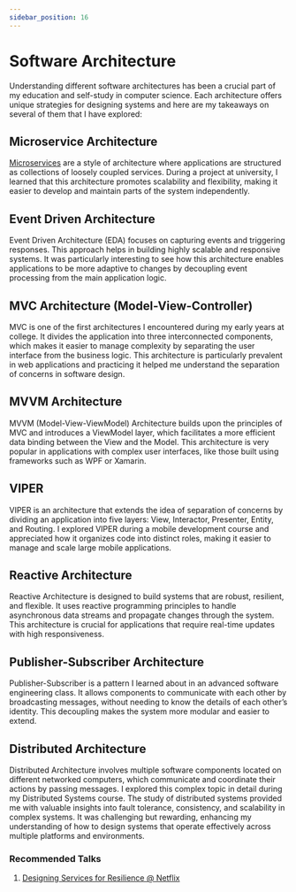 ```yaml
---
sidebar_position: 16
---
```


# Software Architecture

Understanding different software architectures has been a crucial part of my education and self-study in computer science. Each architecture offers unique strategies for designing systems and here are my takeaways on several of them that I have explored:

## Microservice Architecture

[Microservices](microservices.md) are a style of architecture where applications are structured as collections of loosely coupled services. During a project at university, I learned that this architecture promotes scalability and flexibility, making it easier to develop and maintain parts of the system independently.

## Event Driven Architecture

Event Driven Architecture (EDA) focuses on capturing events and triggering responses. This approach helps in building highly scalable and responsive systems. It was particularly interesting to see how this architecture enables applications to be more adaptive to changes by decoupling event processing from the main application logic.

## MVC Architecture (Model-View-Controller)

MVC is one of the first architectures I encountered during my early years at college. It divides the application into three interconnected components, which makes it easier to manage complexity by separating the user interface from the business logic. This architecture is particularly prevalent in web applications and practicing it helped me understand the separation of concerns in software design.

## MVVM Architecture

MVVM (Model-View-ViewModel) Architecture builds upon the principles of MVC and introduces a ViewModel layer, which facilitates a more efficient data binding between the View and the Model. This architecture is very popular in applications with complex user interfaces, like those built using frameworks such as WPF or Xamarin.

## VIPER

VIPER is an architecture that extends the idea of separation of concerns by dividing an application into five layers: View, Interactor, Presenter, Entity, and Routing. I explored VIPER during a mobile development course and appreciated how it organizes code into distinct roles, making it easier to manage and scale large mobile applications.

## Reactive Architecture

Reactive Architecture is designed to build systems that are robust, resilient, and flexible. It uses reactive programming principles to handle asynchronous data streams and propagate changes through the system. This architecture is crucial for applications that require real-time updates with high responsiveness.

## Publisher-Subscriber Architecture

Publisher-Subscriber is a pattern I learned about in an advanced software engineering class. It allows components to communicate with each other by broadcasting messages, without needing to know the details of each other’s identity. This decoupling makes the system more modular and easier to extend.

## Distributed Architecture

Distributed Architecture involves multiple software components located on different networked computers, which communicate and coordinate their actions by passing messages. I explored this complex topic in detail during my Distributed Systems course. The study of distributed systems provided me with valuable insights into fault tolerance, consistency, and scalability in complex systems. It was challenging but rewarding, enhancing my understanding of how to design systems that operate effectively across multiple platforms and environments.

### Recommended Talks

1. [Designing Services for Resilience @ Netflix](https://www.youtube.com/watch?v=RWyZkNzvC-c&list=PLndbWGuLoHeYTBaqFu31Nac-19qsdUl_V&index=198)
